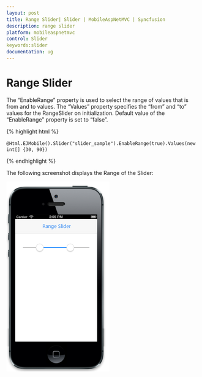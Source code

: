 ```yaml
---
layout: post
title: Range Slider| Slider | MobileAspNetMVC | Syncfusion
description: range slider
platform: mobileaspnetmvc
control: Slider
keywords:slider
documentation: ug
---
```


# Range Slider

The “EnableRange” property is used to select the range of values that is from and to values. The “Values” property specifies the “from” and “to” values for the RangeSlider on initialization. Default value of the “EnableRange” property is set to “false”.

{% highlight html %}

    @Html.EJMobile().Slider("slider_sample").EnableRange(true).Values(new int[] {30, 90})

{% endhighlight %}

The following screenshot displays the Range of the Slider:

![](Range-Slider_images/Range-Slider_img1.png)



